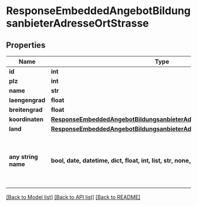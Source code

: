 # ResponseEmbeddedAngebotBildungsanbieterAdresseOrtStrasse


## Properties
Name | Type | Description | Notes
------------ | ------------- | ------------- | -------------
**id** | **int** |  | [optional] 
**plz** | **int** |  | [optional] 
**name** | **str** |  | [optional] 
**laengengrad** | **float** |  | [optional] 
**breitengrad** | **float** |  | [optional] 
**koordinaten** | [**ResponseEmbeddedAngebotBildungsanbieterAdresseOrtStrasseKoordinaten**](ResponseEmbeddedAngebotBildungsanbieterAdresseOrtStrasseKoordinaten.md) |  | [optional] 
**land** | [**ResponseEmbeddedAngebotBildungsanbieterAdresseOrtStrasseLand**](ResponseEmbeddedAngebotBildungsanbieterAdresseOrtStrasseLand.md) |  | [optional] 
**any string name** | **bool, date, datetime, dict, float, int, list, str, none_type** | any string name can be used but the value must be the correct type | [optional]

[[Back to Model list]](../README.md#documentation-for-models) [[Back to API list]](../README.md#documentation-for-api-endpoints) [[Back to README]](../README.md)


